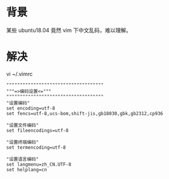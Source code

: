 # 背景
某些 ubuntu18.04 竟然 vim 下中文乱码，难以理解。

# 解决
vi ~/.vimrc
```
""""""""""""""""""""""""""""""""""""
"""=>编码设置<="""
""""""""""""""""""""""""""""""""""""
"设置编码"
set encoding=utf-8
set fencs=utf-8,ucs-bom,shift-jis,gb18030,gbk,gb2312,cp936

"设置文件编码"
set fileencodings=utf-8

"设置终端编码"
set termencoding=utf-8

"设置语言编码"
set langmenu=zh_CN.UTF-8
set helplang=cn
```
